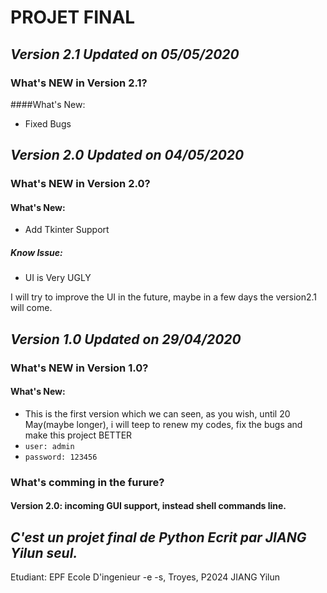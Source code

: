 # PROJET FINAL
## ***Version 2.1 Updated on 05/05/2020***
### What's NEW in Version 2.1?
####What's New:
 - Fixed Bugs
## ***Version 2.0 Updated on 04/05/2020***
### What's NEW in Version 2.0?
#### What's New:
 - Add Tkinter Support
##### Know Issue:
 - UI is Very UGLY

I will try to improve the UI in the future, maybe in a few days the version2.1 will come.

## ***Version 1.0 Updated on 29/04/2020***
### What's NEW in Version 1.0?
#### What's New:
 - This is the first version which we can seen, as you wish, until 20 May(maybe longer), i will teep to renew my codes, fix the bugs and make this project BETTER
 - `user: admin`
 - `password: 123456`

### What's comming in the furure?
#### Version 2.0: incoming GUI support, instead shell commands line.

## *C'est un projet final de Python Ecrit par JIANG Yilun seul.*
Etudiant: EPF Ecole D'ingenieur -e -s, Troyes, P2024 JIANG Yilun
